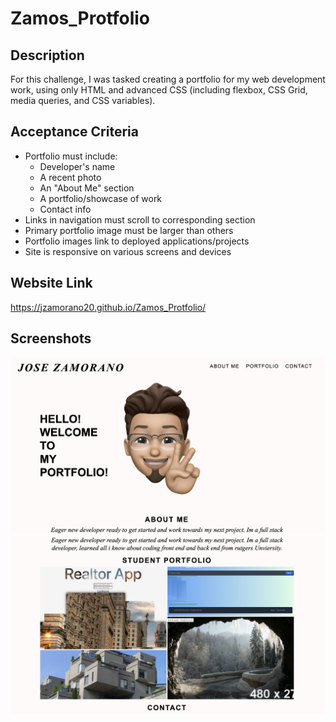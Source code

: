 # Zamos_Protfolio

## Description

For this challenge, I was tasked creating a portfolio for my web development work, using only HTML and advanced CSS (including flexbox, CSS Grid, media queries, and CSS variables).

## Acceptance Criteria

* Portfolio must include:
    * Developer's name
    * A recent photo
    * An "About Me" section
    * A portfolio/showcase of work
    * Contact info
* Links in navigation must scroll to corresponding section
* Primary portfolio image must be larger than others
* Portfolio images link to deployed applications/projects
* Site is responsive on various screens and devices

## Website Link
https://jzamorano20.github.io/Zamos_Protfolio/

## Screenshots
![this is a screenshot of the test passing in the terminal](./assets/img/port_home.png)
![this is a screenshot of the test passing in the terminal](./assets/img/second_half.png)